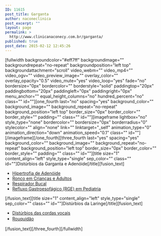 ```yaml
---
ID: 11615
post_title: Garganta
author: naconeclinica
post_excerpt: ""
layout: page
permalink: >
  http://www.clinicanaconecy.com.br/garganta/
published: true
post_date: 2015-02-12 12:45:26
---
```

[fullwidth backgroundcolor="#eff7ff" backgroundimage="" backgroundrepeat="no-repeat" backgroundposition="left top" backgroundattachment="scroll" video_webm="" video_mp4="" video_ogv="" video_preview_image="" overlay_color="" overlay_opacity="0.5" video_mute="yes" video_loop="yes" fade="no" bordersize="0px" bordercolor="" borderstyle="solid" paddingtop="20px" paddingbottom="20px" paddingleft="0px" paddingright="0px" menu_anchor="" equal_height_columns="no" hundred_percent="no" class="" id=""][one_fourth last="no" spacing="yes" background_color="" background_image="" background_repeat="no-repeat" background_position="left top" border_size="0px" border_color="" border_style="" padding="" class="" id=""][imageframe lightbox="no" style_type="none" bordercolor="" bordersize="0px" borderradius="0" stylecolor="" align="none" link="" linktarget="_self" animation_type="0" animation_direction="down" animation_speed="0.1" class="" id=""] <img src="http://www.clinicanaconecy.com.br/wp-content/uploads/2015/02/area04.png" alt="" />[/imageframe][/one_fourth][three_fourth last="yes" spacing="yes" background_color="" background_image="" background_repeat="no-repeat" background_position="left top" border_size="0px" border_color="" border_style="" padding="" class="" id=""][title size="1" content_align="left" style_type="single" sep_color="" class="" id=""]Distúrbios da Garganta e Adenóide[/title][fusion_text]
<ul>
	<li><a title="Hipertrofia de Adenóide" href="http://www.clinicanaconecy.com.br/?p=11229">Hipertrofia de Adenóide</a></li>
	<li><a title="Ronco em Crianças" href="http://www.clinicanaconecy.com.br/?p=11239">Ronco em Crianças e Adultos</a></li>
	<li><a title="Respirador Bucal em Crianças" href="http://www.clinicanaconecy.com.br/?p=11243">Respirador Bucal</a></li>
	<li><a title="Refluxo Gastroesofágico (RGE) em Pediatria" href="http://www.clinicanaconecy.com.br/?p=11261">Refluxo Gastroesofágico (RGE) em Pediatria</a></li>
</ul>
[/fusion_text][title size="1" content_align="left" style_type="single" sep_color="" class="" id=""]Distúrbios da Laringe[/title][fusion_text]
<ul>
	<li><a title="Distúrbios benignos e malignos das cordas vocais" href="http://www.clinicanaconecy.com.br/?p=11316">Distúrbios das cordas vocais</a></li>
	<li><a style="line-height: 1.5;" title="Distúrbios da Laringe – Rouquidão" href="http://www.clinicanaconecy.com.br/?p=11313">Rouquidão</a></li>
</ul>
[/fusion_text][/three_fourth][/fullwidth]